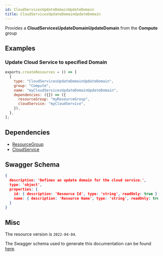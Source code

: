 ```yaml
---
id: CloudServicesUpdateDomainUpdateDomain
title: CloudServicesUpdateDomainUpdateDomain
---
```

Provides a **CloudServicesUpdateDomainUpdateDomain** from the **Compute** group
## Examples
### Update Cloud Service to specified Domain
```js
exports.createResources = () => [
  {
    type: "CloudServicesUpdateDomainUpdateDomain",
    group: "Compute",
    name: "myCloudServicesUpdateDomainUpdateDomain",
    dependencies: ({}) => ({
      resourceGroup: "myResourceGroup",
      cloudService: "myCloudService",
    }),
  },
];

```
## Dependencies
- [ResourceGroup](../Resources/ResourceGroup.md)
- [CloudService](../Compute/CloudService.md)
## Swagger Schema
```json
{
  description: 'Defines an update domain for the cloud service.',
  type: 'object',
  properties: {
    id: { description: 'Resource Id', type: 'string', readOnly: true },
    name: { description: 'Resource Name', type: 'string', readOnly: true }
  }
}
```
## Misc
The resource version is `2022-04-04`.

The Swagger schema used to generate this documentation can be found [here](https://github.com/Azure/azure-rest-api-specs/tree/main/specification/compute/resource-manager/Microsoft.Compute/CloudserviceRP/stable/2022-04-04/cloudService.json).
